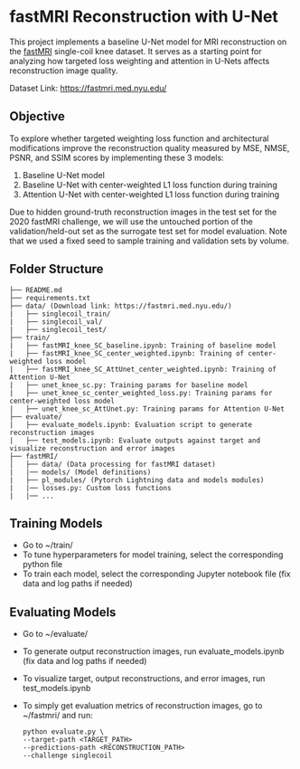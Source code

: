 # fastMRI Reconstruction with U-Net

This project implements a baseline U-Net model for MRI reconstruction on the [fastMRI](https://github.com/facebookresearch/fastMRI) single-coil knee dataset. It serves as a starting point for analyzing how targeted loss weighting and attention in U-Nets affects reconstruction image quality. 

Dataset Link: https://fastmri.med.nyu.edu/

## Objective

To explore whether targeted weighting loss function and architectural modifications improve the reconstruction quality measured by MSE, NMSE, PSNR, and SSIM scores by implementing these 3 models:
1. Baseline U-Net model
2. Baseline U-Net with center-weighted L1 loss function during training
3. Attention U-Net with center-weighted L1 loss function during training

Due to hidden ground-truth reconstruction images in the test set for the 2020 fastMRI challenge, we will use the untouched portion of the validation/held-out set as the surrogate test set for model evaluation. Note that we used a fixed seed to sample training and validation sets by volume. 

## Folder Structure
```
├── README.md
├── requirements.txt
├── data/ (Download link: https://fastmri.med.nyu.edu/)
|   ├── singlecoil_train/
|   ├── singlecoil_val/
|   ├── singlecoil_test/
├── train/
|   ├── fastMRI_knee_SC_baseline.ipynb: Training of baseline model
|   ├── fastMRI_knee_SC_center_weighted.ipynb: Training of center-weighted loss model
|   ├── fastMRI_knee_SC_AttUnet_center_weighted.ipynb: Training of Attention U-Net
|   ├── unet_knee_sc.py: Training params for baseline model
|   ├── unet_knee_sc_center_weighted_loss.py: Training params for center-weighted loss model
|   ├── unet_knee_sc_AttUnet.py: Training params for Attention U-Net
├── evaluate/
|   ├── evaluate_models.ipynb: Evaluation script to generate reconstruction images
|   ├── test_models.ipynb: Evaluate outputs against target and visualize reconstruction and error images
├── fastMRI/
│   ├── data/ (Data processing for fastMRI dataset)
|   |── models/ (Model definitions)
|   ├── pl_modules/ (Pytorch Lightning data and models modules)
|   |── losses.py: Custom loss functions
|   |── ... 
```

## Training Models
- Go to ~/train/
- To tune hyperparameters for model training, select the corresponding python file
- To train each model, select the corresponding Jupyter notebook file (fix data and log paths if needed)

## Evaluating Models
- Go to ~/evaluate/
- To generate output reconstruction images, run evaluate_models.ipynb (fix data and log paths if needed)
- To visualize target, output reconstructions, and error images, run test_models.ipynb

- To simply get evaluation metrics of reconstruction images, go to ~/fastmri/ and run:
  ```
  python evaluate.py \
  --target-path <TARGET_PATH>
  --predictions-path <RECONSTRUCTION_PATH>
  --challenge singlecoil
  ```
